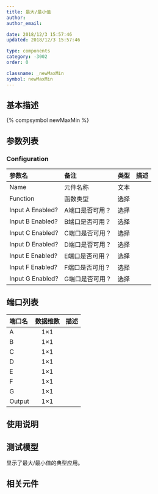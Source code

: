 ```yaml
---
title: 最大/最小值
author: 
author_email:

date: 2018/12/3 15:57:46
updated: 2018/12/3 15:57:46

type: components
category: -3002
order: 0

classname: _newMaxMin
symbol: newMaxMin
---
```

## 基本描述
{% compsymbol newMaxMin %}

## 参数列表
### Configuration
| 参数名 | 备注 | 类型 | 描述 |
| :--- | :--- | :--: | :--- |
| Name | 元件名称 | 文本 |  |
| Function | 函数类型 | 选择 |  |
| Input A Enabled? | A端口是否可用？ | 选择 |  |
| Input B Enabled? | B端口是否可用？ | 选择 |  |
| Input C Enabled? | C端口是否可用？ | 选择 |  |
| Input D Enabled? | D端口是否可用？ | 选择 |  |
| Input E Enabled? | E端口是否可用？ | 选择 |  |
| Input F Enabled? | F端口是否可用？ | 选择 |  |
| Input G Enabled? | G端口是否可用？ | 选择 |  |


## 端口列表

| 端口名 | 数据维数 | 描述 |
| :--- | :--:  | :--- |
| A | 1×1 | |                   
| B | 1×1 | |                   
| C | 1×1 | |                   
| D | 1×1 | |                   
| E | 1×1 | |                   
| F | 1×1 | |                   
| G | 1×1 | |                   
| Output | 1×1 | |                   

## 使用说明


## 测试模型
[<test name>](<test link>)显示了最大/最小值的典型应用。

## 相关元件



